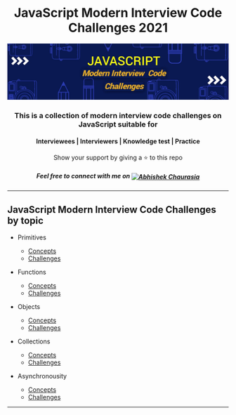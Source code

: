<h1 align="center">
    JavaScript Modern Interview Code Challenges 2021
	

</h1>
<div align="center">
    <a href="#javascript-modern-interview-code-challenges-by-topic"><img src="https://github.com/aabhishek-chaurasia-au17/Learning_JavaScript/blob/main/assets/banner.jpg" alt="banner" /></a>
</div>

<div align="center">
    <h3>This is a collection of modern interview code challenges on JavaScript suitable for</h3>
    <h4>Interviewees | Interviewers | Knowledge test | Practice</h4>
	<p>Show your support by giving a ⭐ to this repo</p>
	<h5>Feel free to connect with me on <a href="https://linkedin.com/in/sadanandpai" target="blank"><img align="center" src="https://www.linkedin.com/in/abhishek-chaurasia-640b3563/" alt="Abhishek Chaurasia" height="20" width="20" /></a></h5>
	

</div>

---

## JavaScript Modern Interview Code Challenges by topic

- Primitives

  - [Concepts](./challenges/primitives-concepts.md#home)
  - [Challenges](./challenges/primitives-challenges.md#home)

- Functions

  - [Concepts](./challenges/functions-concepts.md#home)
  - [Challenges](./challenges/functions-challenges.md#home)

- Objects

  - [Concepts](./challenges/objects-concepts.md#home)
  - [Challenges](./challenges/objects-challenges.md#home)

- Collections

  - [Concepts](./challenges/collections-concepts.md#home)
  - [Challenges](./challenges/collections-challenges.md#home)

- Asynchronousity
  - [Concepts](./challenges/async-concepts.md#home)
  - [Challenges](./challenges/async-challenges.md#home)

---

